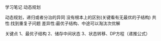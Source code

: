 学习笔记
动态规划

动态规划，递归或者分治的异同 
没有根本上的区别(关键看有无最优的子结构)
共性:找到重复子问题 
差异性:最优子结构、中途可以淘汰次优解

关键点
1、最优子结构
2、储存中间状态
3、状态转移、DP方程（递推公式）
